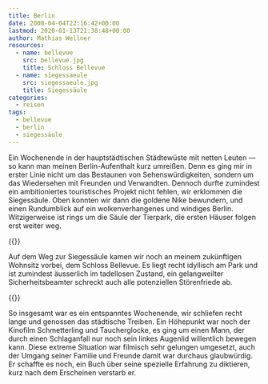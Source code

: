 ```yaml
---
title: Berlin
date: 2008-04-04T22:16:42+00:00
lastmod: 2020-01-13T21:38:48+00:00
author: Mathias Wellner
resources:
  - name: bellevue
    src: bellevue.jpg
    title: Schloss Bellevue
  - name: siegessaeule
    src: siegessaeule.jpg
    title: Siegessäule
categories:
  - reisen
tags:
  - bellevue
  - berlin
  - siegessäule
---
```

Ein Wochenende in der hauptstädtischen Städtewüste mit netten Leuten &#8212; so kann man meinen Berlin-Aufenthalt kurz umreißen. Denn es ging mir in erster Linie nicht um das Bestaunen von Sehenswürdigkeiten, sondern um das Wiedersehen mit Freunden und Verwandten. Dennoch durfte zumindest ein ambitioniertes touristisches Projekt nicht fehlen, wir erklommen die Siegessäule. Oben konnten wir dann die goldene Nike bewundern, und einen Rundumblick auf ein wolkenverhangenes und windiges Berlin. Witzigerweise ist rings um die Säule der Tierpark, die ersten Häuser folgen erst weiter weg.
<!--more-->

{{<responsive-image name="bellevue">}}

Auf dem Weg zur Siegessäule kamen wir noch an meinem zukünftigen Wohnsitz vorbei, dem Schloss Bellevue. Es liegt recht idyllisch am Park und ist zumindest äusserlich im tadellosen Zustand, ein gelangweilter Sicherheitsbeamter schreckt auch alle potenziellen Störenfriede ab.

{{<responsive-image name="siegessaeule">}}

So insgesamt war es ein entspanntes Wochenende, wir schliefen recht lange und genossen das städtische Treiben. Ein Höhepunkt war noch der Kinofilm Schmetterling und Taucherglocke, es ging um einen Mann, der durch einen Schlaganfall nur noch sein linkes Augenlid willentlich bewegen kann. Diese extreme Situation war filmisch sehr gelungen umgesetzt, auch der Umgang seiner Familie und Freunde damit war durchaus glaubwürdig. Er schaffte es noch, ein Buch über seine spezielle Erfahrung zu diktieren, kurz nach dem Erscheinen verstarb er.